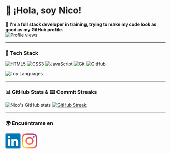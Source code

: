 # 👋 ¡Hola, soy Nico!     
🚀 **I'm a full stack developer in training, trying to make my code look as good as my GitHub profile.**  
![Profile views](https://komarev.com/ghpvc/?username=srlsrx&color=blue)

---

### 🚀 Tech Stack  
![HTML5](https://img.shields.io/badge/-HTML5-E34F26?style=flat&logo=html5&logoColor=white) ![CSS3](https://img.shields.io/badge/-CSS3-1572B6?style=flat&logo=css3&logoColor=white) ![JavaScript](https://img.shields.io/badge/-JavaScript-F7DF1E?style=flat&logo=javascript&logoColor=black) ![Git](https://img.shields.io/badge/-Git-F05032?style=flat&logo=git&logoColor=white) ![GitHub](https://img.shields.io/badge/-GitHub-181717?style=flat&logo=github&logoColor=white)

![Top Languages](https://github-readme-stats.vercel.app/api/top-langs/?username=srlsrx&theme=radical&layout=compact)

---

### 📊 GitHub Stats & ⌨️ Commit Streaks  
![Nico's GitHub stats](https://github-readme-stats.vercel.app/api?username=srlsrx&show_icons=true&theme=radical) [![GitHub Streak](https://github-readme-streak-stats.herokuapp.com?user=srlsrx&theme=radical)](https://git.io/streak-stats)

---

### 🌍 Encuéntrame en  
[![LinkedIn](https://github.com/CLorant/readme-social-icons/blob/main/medium/colored/linkedin.svg)](https://www.linkedin.com/in/nicolas-fernandez-rozas)  [![Instagram](https://github.com/CLorant/readme-social-icons/blob/main/medium/colored/instagram.svg)](https://www.instagram.com/_sr.lsrx_/)
